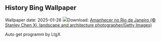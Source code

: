 ## History Bing Wallpaper
Wallpaper date: 2025-01-26
![](https://www.bing.com/th?id=OHR.DiaBossaNova_PT-BR0445068072_UHD.jpg&w=1000)Download: [Amanhecer no Rio de Janeiro (© Stanley Chen Xi, landscape and architecture photographer/Getty Images)](https://www.bing.com/th?id=OHR.DiaBossaNova_PT-BR0445068072_UHD.jpg)

Auto get programm by LtgX
